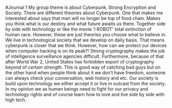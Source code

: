 #Journal 1
My group theme is about Cyberpunk, Strong Encryption and Society. There are different theories about Cyberpunk. One that makes me interested about says that man will no longer be top of food chain. Makes you think what is our destiny and what future awaits us there. Together side by side with technology or like the movie 'I ROBOT' total extinction of human race. However, these are just theories you choose what to believe in. We live in technological society that we develop on daily basis. That means cyberpunk is closer that we think. However, how can we protect our devices when computer hacking is on its peak?!  Strong cryptography makes the job of intelligence surveillance agencies difficult. Furthermore, because of that after World War 2, United States has forbidden export of cryptography beyond of certain strength. This is good way of catching bad guys but on the other hand when people think about it we don’t have freedom, someone can always check your conversation, web history and etc.  Our society is build upon technology we either accept it or live in outcast from the society. In my opinion we as human beings need to fight for our privacy and technology rights and of course learn how to love and live side by side with high tech.
